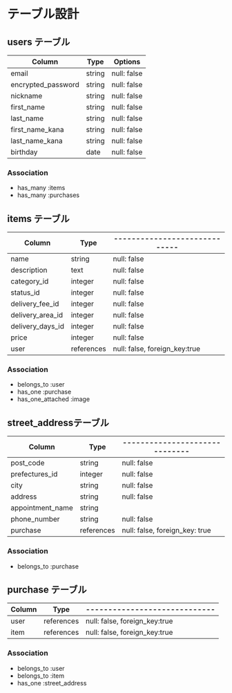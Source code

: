 # テーブル設計

## users テーブル

| Column            | Type         | Options                       |
| ----------------- | ------------ | ----------------------------- |
| email             | string       | null: false                   |
| encrypted_password| string       | null: false                   |
| nickname          | string       | null: false                   |
| first_name        | string       | null: false                   |
| last_name         | string       | null: false                   |
| first_name_kana   | string       | null: false                   |
| last_name_kana    | string       | null: false                   |
| birthday          | date         | null: false                   |

### Association

- has_many :items
- has_many :purchases


## items テーブル

| Column            | Type         | ----------------------------- |
| ----------------- | ------------ | ----------------------------- |
| name              | string       | null: false                   |
| description       | text         | null: false                   |
| category_id       | integer      | null: false                   |
| status_id         | integer      | null: false                   |
| delivery_fee_id   | integer      | null: false                   |
| delivery_area_id  | integer      | null: false                   |
| delivery_days_id  | integer      | null: false                   |
| price             | integer      | null: false                   |
| user              | references   | null: false, foreign_key:true |

### Association

- belongs_to       :user
- has_one          :purchase
- has_one_attached :image


## street_addressテーブル

| Column            | Type      | ------------------------------ |
| ----------------- | --------- | ------------------------------ |
| post_code         | string    | null: false                    |
| prefectures_id    | integer   | null: false                    |
| city              | string    | null: false                    |
| address           | string    | null: false                    |
| appointment_name  | string    |                                |
| phone_number      | string    | null: false                    |
| purchase          | references| null: false, foreign_key: true |

### Association

- belongs_to :purchase


## purchase  テーブル

| Column     | Type         | ----------------------------- |
| ---------- | ------------ | ----------------------------- |
| user       | references   | null: false, foreign_key:true |
| item       | references   | null: false, foreign_key:true |

### Association

- belongs_to :user
- belongs_to :item
- has_one    :street_address